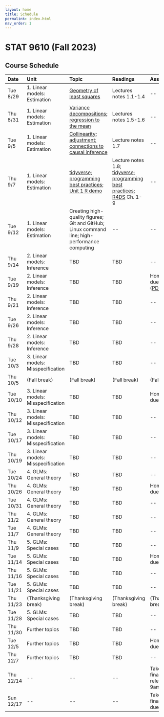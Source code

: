 ```yaml
---
layout: home
title: Schedule
permalink: index.html
nav_order: 1
---
```


# STAT 9610 (Fall 2023)

## Course Schedule

Date | Unit | Topic | Readings | Assignments
:---|:---|:---|:---|:---
Tue 8/29 | 1. Linear models: Estimation | [Geometry of least squares](https://upenn.hosted.panopto.com/Panopto/Pages/Viewer.aspx?id=fcdb9509-6a0e-4e2e-bb68-b04400e9b49e) | Lectures notes 1.1-1.4 | --
Thu 8/31 | 1. Linear models: Estimation | [Variance decompositions; regression to the mean](https://upenn.hosted.panopto.com/Panopto/Pages/Viewer.aspx?id=26fa8d54-e4bf-4d4b-8690-b04401172f63) | Lectures notes 1.5-1.6 | --
Tue 9/5 | 1. Linear models: Estimation | [Collinearity; adjustment; connections to causal inference](https://upenn.hosted.panopto.com/Panopto/Pages/Viewer.aspx?id=f4303309-6dfc-4b41-ae17-b06f0101f8f7) | Lecture notes 1.7 | --
Thu 9/7 | 1. Linear models: Estimation | [tidyverse; programming best practices; Unit 1 R demo](https://upenn.hosted.panopto.com/Panopto/Pages/Viewer.aspx?id=dea1451d-a793-4263-9bc4-b074013f203e) | Lecture notes 1.8; [tidyverse](https://katsevich-teaching.github.io/stat-9610-fall-2023/assets/crash_course_tidyverse.pdf); [programming best practices](https://ekatsevi.github.io/files/best-programming-practices.pdf); [R4DS](https://r4ds.hadley.nz/) Ch. 1-9  | --
Tue 9/12 | 1. Linear models: Estimation | Creating high-quality figures; Git and GitHub; Linux command line; high-performance computing | -- | --
Thu 9/14 | 2. Linear models: Inference | TBD | TBD | --
Tue 9/19 | 2. Linear models: Inference | TBD | TBD | Homework 1 due at 10am ([PDF](https://katsevich-teaching.github.io/stat-9610-fall-2023/assets/homework-1.pdf), [GitHub](https://classroom.github.com/a/KzuAkNWE))
Thu 9/21 | 2. Linear models: Inference | TBD | TBD | --
Tue 9/26 | 2. Linear models: Inference | TBD | TBD | --
Thu 9/28 | 2. Linear models: Inference | TBD | TBD | --
Tue 10/3 | 3. Linear models: Misspecification | TBD | TBD | --
Thu 10/5 | (Fall break) | (Fall break) | (Fall break) | (Fall break)
Tue 10/10 | 3. Linear models: Misspecification | TBD | TBD | Homework 2 due at 10am
Thu 10/12 | 3. Linear models: Misspecification | TBD | TBD | --
Tue 10/17 | 3. Linear models: Misspecification | TBD | TBD | --
Thu 10/19 | 3. Linear models: Misspecification | TBD | TBD | --
Tue 10/24 | 4. GLMs: General theory | TBD | TBD | --
Thu 10/26 | 4. GLMs: General theory | TBD | TBD | Homework 3 due at 10am
Tue 10/31 | 4. GLMs: General theory | TBD | TBD | --
Thu 11/2 | 4. GLMs: General theory | TBD | TBD | --
Tue 11/7 | 4. GLMs: General theory | TBD | TBD | --
Thu 11/9 | 5. GLMs: Special cases | TBD | TBD | --
Tue 11/14 | 5. GLMs: Special cases | TBD | TBD | Homework 4 due at 10am
Thu 11/16 | 5. GLMs: Special cases | TBD | TBD | --
Tue 11/21 | 5. GLMs: Special cases | TBD | TBD | --
Thu 11/23 | (Thanksgiving break) | (Thanksgiving break) | (Thanksgiving break) | (Thanksgiving break)
Tue 11/28 | 5. GLMs: Special cases | TBD | TBD | --
Thu 11/30 | Further topics | TBD | TBD | --
Tue 12/5 | Further topics | TBD | TBD | Homework 5 due at 10am
Thu 12/7 | Further topics | TBD | TBD | --
Thu 12/14 | -- | -- | -- | Take-home final exam released at 9am
Sun 12/17 | -- | -- | -- | Take-home final exam due at 9pm.
